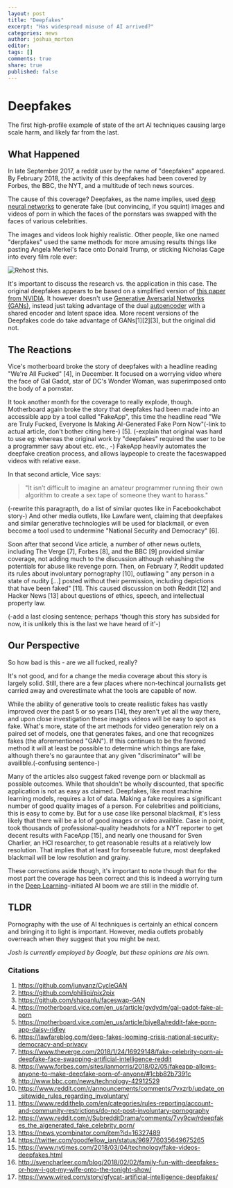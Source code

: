 ```yaml
---
layout: post
title: "Deepfakes"
excerpt: "Has widespread misuse of AI arrived?"
categories: news
author: joshua_morton
editor: 
tags: []
comments: true
share: true
published: false
---
```


# Deepfakes

The first high-profile example of state of the art AI techniques causing large scale harm, 
and likely far from the last. 

## What Happened

In late September 2017, a reddit user by the name of "deepfakes" appeared. By
February 2018, the activity of this deepfakes had been covered by Forbes, the BBC, the NYT, and 
a multitude of tech news sources.

The cause of this coverage? Deepfakes, as the name implies, used [deep](http://theai.wiki/Deep%20Learning) [neural
networks](http://theai.wiki/Neural%20Network) to generate fake (but convincing, if you squint) images and videos of
 porn in which the faces of the pornstars was swapped with the faces of various celebrities.

The images and videos look highly realistic. Other people, like one named
"derpfakes" used the same methods for more amusing results things like pasting
Angela Merkel's face onto Donald Trump, or sticking Nicholas Cage into every
film role ever:

![Rehost this.](https://thumbor.forbes.com/thumbor/960x0/smart/https%3A%2F%2Fblogs-images.forbes.com%2Fianmorris%2Ffiles%2F2018%2F02%2FUntitled-5-1200x675.jpg%3Fwidth%3D960)

It's important to discuss the research vs. the application in this case. The
original deepfakes appears to be based on a simplified version of [this paper
from NVIDIA](https://arxiv.org/abs/1703.00848). It however doesn't use
[Generative Aversarial Networks (GANs)](http://theai.wiki/Generative%20Adversarial%20Network%20%28GAN%29), instead just taking advantage of the dual
[autoencoder](http://theai.wiki/Autoencoder) with a shared encoder and latent space idea. More recent versions of
the Deepfakes code do take advantage of GANs[1][2][3], but the original did not.

## The Reactions

Vice's motherboard broke the story of deepfakes with a headline reading "We're
All Fucked" [4], in December. It focused on a worrying video where the face of
Gal Gadot, star of DC's Wonder Woman, was superimposed onto the body of a pornstar.

It took another month for the coverage to really explode, though. Motherboard
again broke the story that deepfakes had been made into an accessible app by a tool called
"FakeApp", this time the headline read "We are Truly Fucked, Everyone Is Making
AI-Generated Fake Porn Now"(-link to actual article, don't bother citing here-) [5]. (-explain that original was hard to use eg: whereas the original work by "deepfakes" required the user to be a programmer savy about etc. etc., -) FakeApp heavily automates the deepfake creation
process, and allows laypeople to create the faceswapped videos with relative
ease.

In that second article, Vice says:

> "It isn’t difficult to imagine an amateur
programmer running their own algorithm to create a sex tape of someone they want
to harass." 

(-rewrite this paragrapth, do a list of similar quotes like in Facebookchabot story-)
And other media outlets, like Lawfare went, claiming that deepfakes
and similar generative technologies will be used for blackmail, or even become a
tool used to undermine "National Security and Democracy" [6].

Soon after that second Vice article, a number of other news outlets, including
The Verge [7], Forbes [8], and the BBC [9] provided similar coverage, not adding
much to the discussion although rehashing the potentials for abuse like revenge
porn. Then, on February 7, Reddit updated its rules about involuntary
pornography [10], outlawing " any person in a state of nudity [...] posted without
their permission, including depictions that have been faked" [11]. This caused
discussion on both Reddit [12] and Hacker News [13] about questions of ethics,
speech, and intellectual property law. 

(-add a last closing sentence; perhaps 'though this story has subsided for now, it is unlikely this is the last we have heard of it'-)

## Our Perspective

So how bad is this - are we all fucked, really?

It's not good, and for a change the media coverage about this story is largely solid. Still, there are a
few places where non-techincal journalists get carried away and overestimate what the tools are
capable of now. 

While the ability of generative tools to create realistic fakes has vastly
improved over the past 5 or so years [14], they aren't yet all the way there,
and upon close investigation these images videos will be easy to spot as fake. What's
more, state of the art methods for video generation rely on a paired set of
models, one that generates fakes, and one that recognizes fakes (the aforementioned "GAN"). 
If this continues to be the favored method it will at least be possible to determine which things are fake, 
although there's no garauntee that any given "discriminator" will be availible.(-confusing sentence-)

Many of the articles also suggest faked revenge porn or blackmail as possible
outcomes. While that shouldn't be wholly discounted, that specific application
is not as easy as claimed. Deepfakes, like most machine learning models,
requires a lot of data. Making a fake requires a significant number of good
quality images of a person. For celebrities and politicians, this is easy to
come by. But for a use case like personal blackmail, it's less likely that
there will be a lot of good images or video availible. Case in point,
 took thousands of professional-quality headshots for a NYT reporter to get
decent results with FaceApp [15], and nearly one thousand for Sven Charlier, an
HCI researcher, to get reasonable results at a relatively low resolution. That
implies that at least for forseeable future, most deepfaked blackmail will be
low resolution and grainy.

These corrections aside though, it's important to note though that for the most part the coverage has been correct and this is indeed a worrying turn in the [Deep Learning](http://theai.wiki/Deep%20Learning)-initiated AI boom we are still in the middle of.

## TLDR

Pornography with the use of AI techniques is certainly an ethical concern and bringing it to light
is important. However, media outlets probably overreach when they
suggest that you might be next.

*Josh is currently employed by Google, but these opinions are his own.*



### Citations
1. https://github.com/junyanz/CycleGAN
2. https://github.com/phillipi/pix2pix
3. https://github.com/shaoanlu/faceswap-GAN
4. https://motherboard.vice.com/en_us/article/gydydm/gal-gadot-fake-ai-porn
5. https://motherboard.vice.com/en_us/article/bjye8a/reddit-fake-porn-app-daisy-ridley
6. https://lawfareblog.com/deep-fakes-looming-crisis-national-security-democracy-and-privacy
7. https://www.theverge.com/2018/1/24/16929148/fake-celebrity-porn-ai-deepfake-face-swapping-artificial-intelligence-reddit
8. https://www.forbes.com/sites/ianmorris/2018/02/05/fakeapp-allows-anyone-to-make-deepfake-porn-of-anyone/#1cbb82b7391c
9. http://www.bbc.com/news/technology-42912529
10. https://www.reddit.com/r/announcements/comments/7vxzrb/update_on_sitewide_rules_regarding_involuntary/
11. https://www.reddithelp.com/en/categories/rules-reporting/account-and-community-restrictions/do-not-post-involuntary-pornography
12. https://www.reddit.com/r/SubredditDrama/comments/7vy9cw/rdeepfakes_the_aigenerated_fake_celebrity_porn/
13. https://news.ycombinator.com/item?id=16327489
14. https://twitter.com/goodfellow_ian/status/969776035649675265
15. https://www.nytimes.com/2018/03/04/technology/fake-videos-deepfakes.html
16. http://svencharleer.com/blog/2018/02/02/family-fun-with-deepfakes-or-how-i-got-my-wife-onto-the-tonight-show/
17. https://www.wired.com/story/gfycat-artificial-intelligence-deepfakes/

